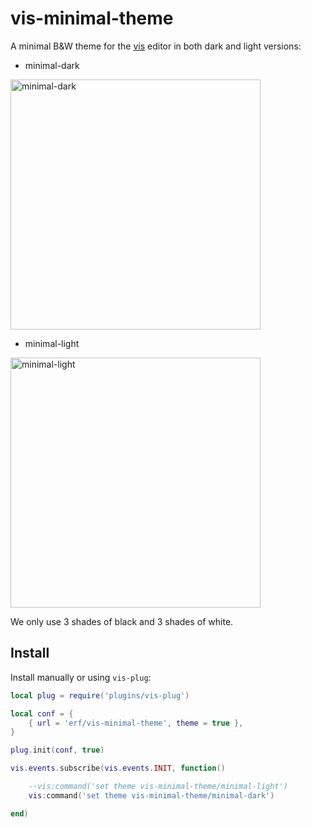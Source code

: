 # vis-minimal-theme

A minimal B&W theme for the [vis](https://github.com/martanne/vis) editor in both dark and light versions:

- minimal-dark
<img width="400" alt="minimal-dark" src="https://user-images.githubusercontent.com/1562523/149605406-8e859f34-9f27-4a7f-a08e-76b64c9a71f4.png">

- minimal-light
<img width="400" alt="minimal-light" src="https://user-images.githubusercontent.com/1562523/149605422-dd55be44-7969-4096-b16e-9d5c53c63872.png">

We only use 3 shades of black and 3 shades of white.

## Install

Install manually or using `vis-plug`:

```Lua
local plug = require('plugins/vis-plug')

local conf = {
	{ url = 'erf/vis-minimal-theme', theme = true },
}

plug.init(conf, true)

vis.events.subscribe(vis.events.INIT, function()

	--vis:command('set theme vis-minimal-theme/minimal-light')
	vis:command('set theme vis-minimal-theme/minimal-dark')

end)

```
